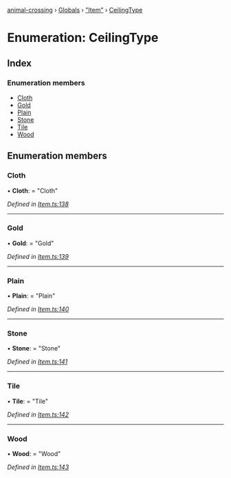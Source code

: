 [animal-crossing](../README.md) › [Globals](../globals.md) › ["Item"](../modules/_item_.md) › [CeilingType](_item_.ceilingtype.md)

# Enumeration: CeilingType

## Index

### Enumeration members

* [Cloth](_item_.ceilingtype.md#cloth)
* [Gold](_item_.ceilingtype.md#gold)
* [Plain](_item_.ceilingtype.md#plain)
* [Stone](_item_.ceilingtype.md#stone)
* [Tile](_item_.ceilingtype.md#tile)
* [Wood](_item_.ceilingtype.md#wood)

## Enumeration members

###  Cloth

• **Cloth**: = "Cloth"

*Defined in [Item.ts:138](https://github.com/Norviah/animal-crossing/blob/26c21f5/module/types/Item.ts#L138)*

___

###  Gold

• **Gold**: = "Gold"

*Defined in [Item.ts:139](https://github.com/Norviah/animal-crossing/blob/26c21f5/module/types/Item.ts#L139)*

___

###  Plain

• **Plain**: = "Plain"

*Defined in [Item.ts:140](https://github.com/Norviah/animal-crossing/blob/26c21f5/module/types/Item.ts#L140)*

___

###  Stone

• **Stone**: = "Stone"

*Defined in [Item.ts:141](https://github.com/Norviah/animal-crossing/blob/26c21f5/module/types/Item.ts#L141)*

___

###  Tile

• **Tile**: = "Tile"

*Defined in [Item.ts:142](https://github.com/Norviah/animal-crossing/blob/26c21f5/module/types/Item.ts#L142)*

___

###  Wood

• **Wood**: = "Wood"

*Defined in [Item.ts:143](https://github.com/Norviah/animal-crossing/blob/26c21f5/module/types/Item.ts#L143)*
